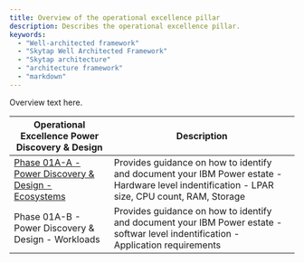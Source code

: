 ```yaml
---
title: Overview of the operational excellence pillar
description: Describes the operational excellence pillar.
keywords:
  - "Well-architected framework"
  - "Skytap Well Architected Framework"
  - "Skytap architecture"
  - "architecture framework"
  - "markdown"
---
```



Overview text here.



| Operational Excellence Power Discovery & Design | Description |
|-------------------|-------------|
| [Phase 01A-A - Power Discovery & Design - Ecosystems](./discoveryecosystems.md) | Provides guidance on how to identify and document your IBM Power estate - Hardware level indentification - LPAR size, CPU count, RAM, Storage  |
| Phase 01A-B - Power Discovery & Design - Workloads | Provides guidance on how to identify and document your IBM Power estate - softwar level indentification - Application requirements |
